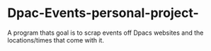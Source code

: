 # Dpac-Events-personal-project-
A program thats goal is to scrap events off Dpacs websites and the locations/times that come with it. 
